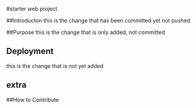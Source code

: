 #starter web project

##Introducton
this is the change that has been committed yet not pushed

##Purpose
this is the change that is only added, not committed

## Deployment
this is the change that is not yet added

## extra

##How to Contribute